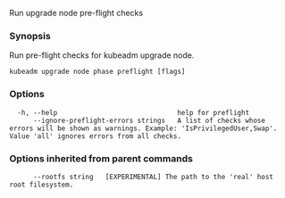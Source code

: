 
Run upgrade node pre-flight checks

### Synopsis

Run pre-flight checks for kubeadm upgrade node.

```
kubeadm upgrade node phase preflight [flags]
```

### Options

```
  -h, --help                              help for preflight
      --ignore-preflight-errors strings   A list of checks whose errors will be shown as warnings. Example: 'IsPrivilegedUser,Swap'. Value 'all' ignores errors from all checks.
```

### Options inherited from parent commands

```
      --rootfs string   [EXPERIMENTAL] The path to the 'real' host root filesystem.
```

